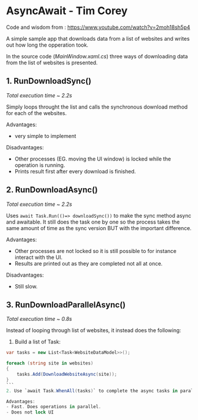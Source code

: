 # AsyncAwait - Tim  Corey
Code and wisdom from : https://www.youtube.com/watch?v=2moh18sh5p4

A simple sample app that downloads data from a list of websites and writes out how long the opperation took. 

In the source code (*MainWindow.xaml.cs*) three ways of downloading data from the list of websites is presented. 

## 1. RunDownloadSync()
*Total execution time ~ 2.2s*

Simply loops throught the list and calls the synchronous download method for each of the websites.

Advantages:
- very simple to implement

Disadvantages:
- Other processes (EG. moving the UI window) is locked while the operation is running.
- Prints result first after every download is finished.


## 2. RunDownloadAsync()
*Total execution time ~ 2.2s*

Uses `await Task.Run(()=> downloadSync())` to make the sync method async and awaitable. It still does the task one by one so the process takes the same amount of time as the sync version BUT with the important difference.

Advantages:

- Other processes are not locked so it is still possible to for instance interact with the UI.
- Results are printed out as they are completed not all at once.

Disadvantages:
- Still slow.

## 3. RunDownloadParallelAsync()
*Total execution time ~ 0.8s*

Instead of looping through list of websites, it instead does the following:
1. Build a list of Task<ReturnType>:
``````C#
var tasks = new List<Task<WebsiteDataModel>>();

foreach (string site in websites)
{
    tasks.Add(DownloadWebsiteAsync(site));
}
```
2. Use `await Task.WhenAll(tasks)` to complete the async tasks in parallel.

Advantages:
- Fast. Does operations in parallel.
- Does not lock UI